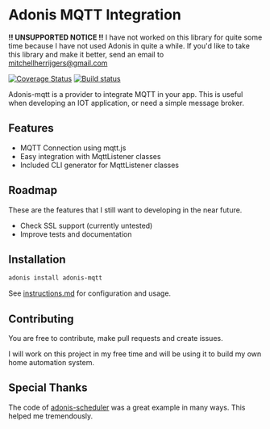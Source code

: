 # Adonis MQTT Integration

**!! UNSUPPORTED NOTICE !!**
I have not worked on this library for quite some time because I have not used Adonis in quite a while. If you'd like to take this library and make it better, send an email to mitchellherrijgers@gmail.com


[![Coverage Status](https://coveralls.io/repos/github/Morlack/adonis-mqtt/badge.svg?branch=master)](https://coveralls.io/github/Morlack/adonis-mqtt?branch=master)
[![Build status](https://ci.appveyor.com/api/projects/status/ox5qs72l40kxci34/branch/master?svg=true)](https://ci.appveyor.com/project/Morlack/adonis-mqtt/branch/master)

Adonis-mqtt is a provider to integrate MQTT in your app. This is useful when developing an IOT application, or need a simple message broker.

## Features
- MQTT Connection using mqtt.js
- Easy integration with MqttListener classes
- Included CLI generator for MqttListener classes

## Roadmap
These are the features that I still want to developing in the near future.

- Check SSL support (currently untested)
- Improve tests and documentation

## Installation

```bash
adonis install adonis-mqtt
```

See [instructions.md](instructions.md) for configuration and usage.


## Contributing
You are free to contribute, make pull requests and create issues. 

I will work on this project in my free time and will be using it to build my own home automation system. 

## Special Thanks

The code of [adonis-scheduler](https://github.com/nrempel/adonis-scheduler/) was a great example in many ways. This helped me tremendously. 
